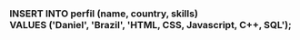 <h3><b>INSERT INTO</b> perfil (name, country, skills)<br>
<b>VALUES</b> ('Daniel', 'Brazil', 'HTML, CSS, Javascript, C++, SQL');</h3>
